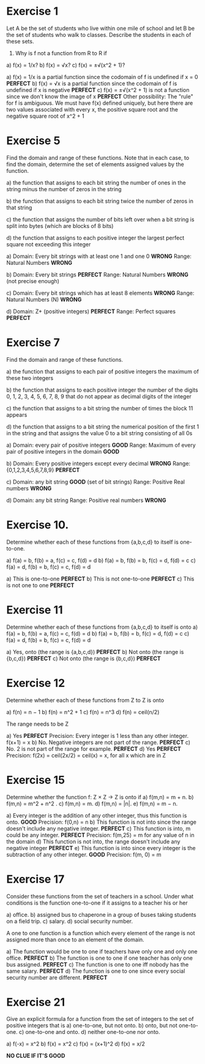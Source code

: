 # Exercise 1

Let A be the set of students who live within one mile of school and let B be the set of students who walk to classes. Describe the students in each of these sets.

1. Why is f not a function from R to R if

a) f(x) = 1/x?
b) f(x) = √x?
c) f(x) = ±√(x^2 + 1)?

a) f(x) = 1/x is a partial function since the codomain of f is undefined if x = 0  **PERFECT**
b) f(x) = √x is a partial function since the codomain of f is undefined if x is negative **PERFECT**
c) f(x) = ±√(x^2 + 1) is not a function since we don't know the image of x **PERFECT**
Other possibility:
The "rule" for f is ambiguous. We must have f(x) defined uniquely, but here there are two values
associated with every x, the positive square root and the negative square root of x^2 + 1

# Exercise 5

Find the domain and range of these functions. Note that
in each case, to find the domain, determine the set of
elements assigned values by the function.

a) the function that assigns to each bit string the number
of ones in the string minus the number of zeros in the
string

b) the function that assigns to each bit string twice the
number of zeros in that string

c) the function that assigns the number of bits left over
when a bit string is split into bytes (which are blocks
of 8 bits)

d) the function that assigns to each positive integer the
largest perfect square not exceeding this integer

a)
Domain: Every bit strings with at least one 1 and one 0 **WRONG**
Range: Natural Numbers **WRONG**

b) 
Domain: Every bit strings **PERFECT**
Range: Natural Numbers **WRONG** (not precise enough)

c) 
Domain: Every bit strings which has at least 8 elements **WRONG**
Range: Natural Numbers (N) **WRONG**

d) 
Domain: Z+ (positive integers) **PERFECT**
Range: Perfect squares **PERFECT**

# Exercise 7

Find the domain and range of these functions.

a) the function that assigns to each pair of positive integers the maximum of these two integers

b) the function that assigns to each positive integer the number of the digits 0, 1, 2, 3, 4, 5, 6, 7, 8, 9 that do not appear as decimal digits of the integer 

c) the function that assigns to a bit string the number of times the block 11 appears

d) the function that assigns to a bit string the numerical position of the first 1 in the string and that assigns the value 0 to a bit string consisting of all 0s

a) Domain: every pair of positive integers **GOOD**
Range: Maximum of every pair of positive integers in the domain **GOOD**

b) Domain: Every positive integers except every decimal **WRONG**
Range: {0,1,2,3,4,5,6,7,8,9} **PERFECT**

c) Domain: any bit string **GOOD** (set of bit strings)
Range: Positive Real numbers **WRONG**

d) Domain: any bit string
Range: Positive real numbers **WRONG**

# Exercise 10. 
Determine whether each of these functions from {a,b,c,d} to itself is one-to-one.

a) f(a) = b, f(b) = a, f(c) = c, f(d) = d
b) f(a) = b, f(b) = b, f(c) = d, f(d) = c
c) f(a) = d, f(b) = b, f(c) = c, f(d) = d

a) This is one-to-one **PERFECT**
b) This is not one-to-one **PERFECT**
c) This is not one to one **PERFECT**

# Exercise 11

 Determine whether each of these functions from {a,b,c,d} to itself is onto
a) f(a) = b, f(b) = a, f(c) = c, f(d) = d
b) f(a) = b, f(b) = b, f(c) = d, f(d) = c
c) f(a) = d, f(b) = b, f(c) = c, f(d) = d

a) Yes, onto (the range is {a,b,c,d}) **PERFECT** 
b) Not onto (the range is {b,c,d}) **PERFECT**
c) Not onto (the range is {b,c,d}) **PERFECT**

# Exercise 12

Determine whether each of these functions from Z to Z is onto

a) f(n) = n − 1
b) f(n) = n^2 + 1
c) f(n) = n^3
d) f(n) = ceil(n/2)

The range needs to be Z

a) Yes **PERFECT**
Precision: Every integer is 1 less than any other integer. f(x+1) = x
b) No. Negative integers are not part of the range. **PERFECT**
c) No. 2 is not part of the range for example. **PERFECT**
d) Yes **PERFECT**
Precision: f(2x) = ceil(2x/2) = ceil(x) = x, for all x which are in Z

# Exercise 15

Determine whether the function f: Z × Z → Z is onto if
a) f(m,n) = m + n.
b) f(m,n) = m^2 + n^2 .
c) f(m,n) = m.
d) f(m,n) = |n|.
e) f(m,n) = m − n.

a) Every integer is the addition of any other integer, thus this function is onto. **GOOD**
Precision: f(0,n) = n
b) This function is not into since the range doesn't include any negative integer. **PERFECT**
c) This function is into, m could be any integer. **PERFECT** 
Precision: f(m,25) = m for any value of n in the domain
d) This function is not into, the range doesn't include any negative integer **PERFECT**
e) This function is into since every integer is the subtraction of any other integer. **GOOD**
Precision: f(m, 0) = m

# Exercise 17

Consider these functions from the set of teachers in a school. Under what conditions is the function one-to-one if it assigns to a teacher his or her

a) office.
b) assigned bus to chaperone in a group of buses taking
students on a field trip.
c) salary.
d) social security number.


A one to one function is a function which every element of the range is not assigned more than once to an element of the domain.

a) The function would be one to one if teachers have only one and only one office. **PERFECT**
b) The function is one to one if one teacher has only one bus assigned. **PERFECT**
c) The function is one to one iff nobody has the same salary. **PERFECT**
d) The function is one to one since every social security number are different. **PERFECT**

# Exercise 21

Give an explicit formula for a function from the set of integers to the set of positive integers that is
a) one-to-one, but not onto.
b) onto, but not one-to-one.
c) one-to-one and onto.
d) neither one-to-one nor onto.

a) f(-x) = x^2
b) f(x) = x^2
c) f(x) = (x+1)^2
d) f(x) = x/2

**NO CLUE IF IT'S GOOD**


